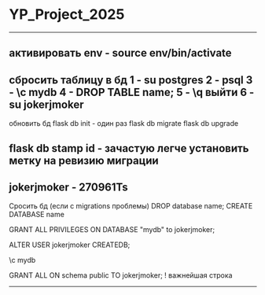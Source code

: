 # YP_Project_2025
------------------------------------------
активировать env - source env/bin/activate
------------------------------------------
сбросить таблицу в бд
1 - su postgres
2 - psql 
3 - \c mydb
4 - DROP TABLE name;
5 - \q выйти 
6 - su jokerjmoker 
------------------------------------------
обновить бд
flask db init - один раз
flask db migrate
flask db upgrade

flask db stamp id - зачастую легче установить метку на ревизию миграции 
------------------------------------------
jokerjmoker - 270961Ts
------------------------------------------
Сросить бд (если с migrations проблемы)
DROP database name;
CREATE DATABASE name

GRANT ALL PRIVILEGES ON DATABASE "mydb" to jokerjmoker;

ALTER USER jokerjmoker CREATEDB;

\c mydb

GRANT ALL ON schema public TO jokerjmoker; ! важнейшая строка

------------------------------------------
